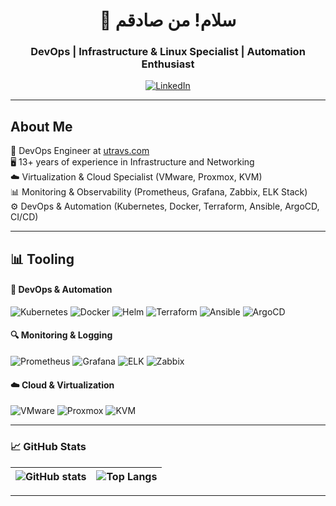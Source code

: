 <div align="center">

# 👋 سلام! من صادقم  

###  DevOps | Infrastructure & Linux Specialist | Automation Enthusiast  

[![LinkedIn](https://img.shields.io/badge/LinkedIn-Profile-blue?logo=linkedin)](https://www.linkedin.com/in/muhamed-sadeq-rakhshani-moqadam-47022a62/)

</div>

---
## About Me  

🔧 DevOps Engineer at [utravs.com](https://utravs.com)  
🖥️ 13+ years of experience in Infrastructure and Networking  
☁️ Virtualization & Cloud Specialist (VMware, Proxmox, KVM)  
📊 Monitoring & Observability (Prometheus, Grafana, Zabbix, ELK Stack)  
⚙️ DevOps & Automation (Kubernetes, Docker, Terraform, Ansible, ArgoCD, CI/CD)  

---

## 📊 Tooling  

#### 🧰 DevOps & Automation  
![Kubernetes](https://img.shields.io/badge/-Kubernetes-326ce5?logo=kubernetes&logoColor=white)
![Docker](https://img.shields.io/badge/-Docker-2496ED?logo=docker&logoColor=white)
![Helm](https://img.shields.io/badge/-Helm-0F1689?logo=helm&logoColor=white)
![Terraform](https://img.shields.io/badge/-Terraform-623CE4?logo=terraform&logoColor=white)
![Ansible](https://img.shields.io/badge/-Ansible-EE0000?logo=ansible&logoColor=white)
![ArgoCD](https://img.shields.io/badge/-ArgoCD-FC6D26?logo=argo&logoColor=white)

#### 🔍 Monitoring & Logging  
![Prometheus](https://img.shields.io/badge/-Prometheus-E6522C?logo=prometheus&logoColor=white)
![Grafana](https://img.shields.io/badge/-Grafana-F46800?logo=grafana&logoColor=white)
![ELK](https://img.shields.io/badge/-ELK-005571?logo=elastic&logoColor=white)
![Zabbix](https://img.shields.io/badge/-Zabbix-FF0000?logo=zabbix&logoColor=white)

#### ☁️ Cloud & Virtualization  
![VMware](https://img.shields.io/badge/-VMware-607078?logo=vmware&logoColor=white)
![Proxmox](https://img.shields.io/badge/-Proxmox-E57000?logo=proxmox&logoColor=white)
![KVM](https://img.shields.io/badge/-KVM-FA7343?logo=linux&logoColor=white)

---

### 📈 GitHub Stats  

| ![GitHub stats](https://github-readme-stats.vercel.app/api?username=sadeqrm&show_icons=true&theme=radical) | ![Top Langs](https://github-readme-stats.vercel.app/api/top-langs/?username=sadeqrm&layout=compact&theme=radical) |
|---|---|
---
